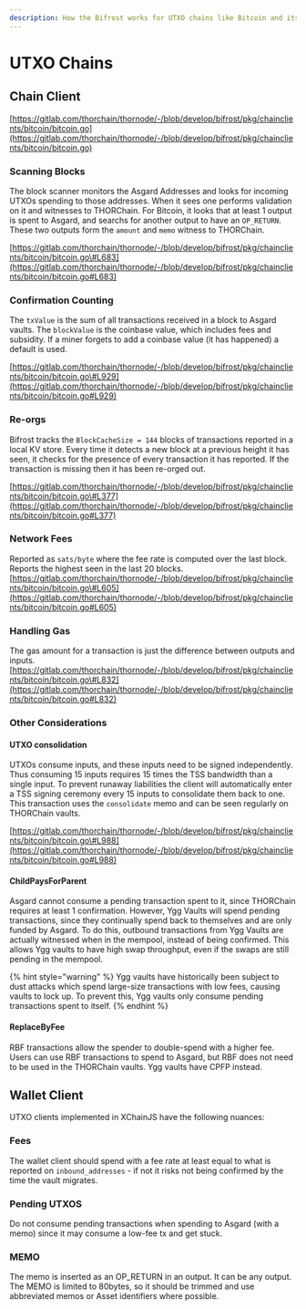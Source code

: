 ```yaml
---
description: How the Bifrost works for UTXO chains like Bitcoin and its forks
---
```


# UTXO Chains

## Chain Client

[https://gitlab.com/thorchain/thornode/-/blob/develop/bifrost/pkg/chainclients/bitcoin/bitcoin.go](https://gitlab.com/thorchain/thornode/-/blob/develop/bifrost/pkg/chainclients/bitcoin/bitcoin.go)

### Scanning Blocks

The block scanner monitors the Asgard Addresses and looks for incoming UTXOs spending to those addresses. When it sees one performs validation on it and witnesses to THORChain. For Bitcoin, it looks that at least 1 output is spent to Asgard, and searchs for another output to have an `OP_RETURN`. These two outputs form the `amount` and `memo` witness to THORChain.  

[https://gitlab.com/thorchain/thornode/-/blob/develop/bifrost/pkg/chainclients/bitcoin/bitcoin.go\#L683](https://gitlab.com/thorchain/thornode/-/blob/develop/bifrost/pkg/chainclients/bitcoin/bitcoin.go#L683)

### Confirmation Counting

The `txValue` is the sum of all transactions received in a block to Asgard vaults. The `blockValue` is the coinbase value, which includes fees and subsidity. If a miner forgets to add a coinbase value \(it has happened\) a default is used. 

[https://gitlab.com/thorchain/thornode/-/blob/develop/bifrost/pkg/chainclients/bitcoin/bitcoin.go\#L929](https://gitlab.com/thorchain/thornode/-/blob/develop/bifrost/pkg/chainclients/bitcoin/bitcoin.go#L929)

### Re-orgs

Bifrost tracks the `BlockCacheSize = 144` blocks of transactions reported in a local KV store. Every time it detects a new block at a previous height it has seen, it checks for the presence of every transaction it has reported. If the transaction is missing then it has been re-orged out. 

[https://gitlab.com/thorchain/thornode/-/blob/develop/bifrost/pkg/chainclients/bitcoin/bitcoin.go\#L377](https://gitlab.com/thorchain/thornode/-/blob/develop/bifrost/pkg/chainclients/bitcoin/bitcoin.go#L377)

### Network Fees

Reported as `sats/byte` where the fee rate is computed over the last block. Reports the highest seen in the last 20 blocks. [https://gitlab.com/thorchain/thornode/-/blob/develop/bifrost/pkg/chainclients/bitcoin/bitcoin.go\#L605](https://gitlab.com/thorchain/thornode/-/blob/develop/bifrost/pkg/chainclients/bitcoin/bitcoin.go#L605)

### Handling Gas

The gas amount for a transaction is just the difference between outputs and inputs.  
[https://gitlab.com/thorchain/thornode/-/blob/develop/bifrost/pkg/chainclients/bitcoin/bitcoin.go\#L832](https://gitlab.com/thorchain/thornode/-/blob/develop/bifrost/pkg/chainclients/bitcoin/bitcoin.go#L832)

### Other Considerations

#### UTXO consolidation

UTXOs consume inputs, and these inputs need to be signed independently. Thus consuming 15 inputs requires 15 times the TSS bandwidth than a single input. To prevent runaway liabilities the client will automatically enter a TSS signing ceremony every 15 inputs to consolidate them back to one. This transaction uses the `consolidate` memo and can be seen regularly on THORChain vaults. 

[https://gitlab.com/thorchain/thornode/-/blob/develop/bifrost/pkg/chainclients/bitcoin/bitcoin.go\#L988](https://gitlab.com/thorchain/thornode/-/blob/develop/bifrost/pkg/chainclients/bitcoin/bitcoin.go#L988)

#### ChildPaysForParent

Asgard cannot consume a pending transaction spent to it, since THORChain requires at least 1 confirmation. However, Ygg Vaults will spend pending transactions, since they continually spend back to themselves and are only funded by Asgard. To do this, outbound transactions from Ygg Vaults are actually witnessed when in the mempool, instead of being confirmed. This allows Ygg vaults to have high swap throughput, even if the swaps are still pending in the mempool.

{% hint style="warning" %}
Ygg vaults have historically been subject to dust attacks which spend large-size transactions with low fees, causing vaults to lock up. To prevent this, Ygg vaults only consume pending transactions spent to itself. 
{% endhint %}

#### ReplaceByFee

RBF transactions allow the spender to double-spend with a higher fee. Users can use RBF transactions to spend to Asgard, but RBF does not need to be used in the THORChain vaults. Ygg vaults have CPFP instead.

## Wallet Client

UTXO clients implemented in XChainJS have the following nuances:

### Fees

The wallet client should spend with a fee rate at least equal to what is reported on `inbound_addresses` - if not it risks not being confirmed by the time the vault migrates. 

### Pending UTXOS

Do not consume pending transactions when spending to Asgard \(with a memo\) since it may consume a low-fee tx and get stuck. 

### MEMO

The memo is inserted as an OP\_RETURN in an output. It can be any output. The MEMO is limited to 80bytes, so it should be trimmed and use abbreviated memos or Asset identifiers where possible.


